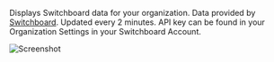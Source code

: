 Displays Switchboard data for your organization. Data provided by [Switchboard](https://oneswitchboard.com). Updated every 2 minutes. API key can be found in your Organization Settings in your Switchboard Account.

![Screenshot](switchboard.gif)